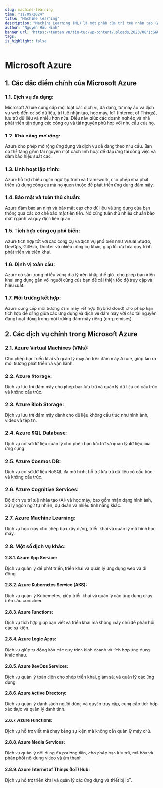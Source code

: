 ```yaml
---
slug: machine-learning
time: "11/09/2024"
title: "Machine learning"
description: "Machine Learning (ML) là một phần của trí tuệ nhân tạo (AI) mà chúng ta dùng để xây dựng các mô hình hoặc chương trình máy tính có khả năng tự học từ dữ liệu."
author: "Nguyễn Hữu Minh"
banner_url: "https://tenten.vn/tin-tuc/wp-content/uploads/2023/08/1cG6U1qstYDijh9bPL42e-Q.jpg"
tags:
is_highlight: false
---
```


# Microsoft Azure

## 1. Các đặc điểm chính của Microsoft Azure

### 1.1. Dịch vụ đa dạng:

Microsoft Azure cung cấp một loạt các dịch vụ đa dạng, từ máy ảo và dịch vụ web đến cơ sở dữ liệu, trí tuệ nhân tạo, học máy, IoT (Internet of Things), lưu trữ dữ liệu và nhiều hơn nữa.
Điều này giúp các doanh nghiệp và nhà phát triển tận dụng các công cụ và tài nguyên phù hợp với nhu cầu của họ.

### 1.2. Khả năng mở rộng:

Azure cho phép mở rộng ứng dụng và dịch vụ dễ dàng theo nhu cầu.
Bạn có thể tăng giảm tài nguyên một cách linh hoạt để đáp ứng tải công việc và đảm bảo hiệu suất cao.

### 1.3. Linh hoạt lập trình:

Azure hỗ trợ nhiều ngôn ngữ lập trình và framework, cho phép nhà phát triển sử dụng công cụ mà họ quen thuộc để phát triển ứng dụng đám mây.

### 1.4. Bảo mật và tuân thủ chuẩn:

Azure đảm bảo an ninh và bảo mật cao cho dữ liệu và ứng dụng của bạn thông qua các cơ chế bảo mật tiên tiến.
Nó cũng tuân thủ nhiều chuẩn bảo mật ngành và quy định liên quan.

### 1.5. Tích hợp công cụ phổ biến:

Azure tích hợp tốt với các công cụ và dịch vụ phổ biến như Visual Studio, DevOps, GitHub, Docker và nhiều công cụ khác, giúp tối ưu hóa quy trình phát triển và triển khai.

### 1.6. Định vị toàn cầu:
Azure có sẵn trong nhiều vùng địa lý trên khắp thế giới, cho phép bạn triển khai ứng dụng gần với người dùng của bạn để cải thiện tốc độ truy cập và hiệu suất.

### 1.7. Môi trường kết hợp:
Azure cung cấp môi trường đám mây kết hợp (hybrid cloud) cho phép bạn tích hợp dễ dàng giữa các ứng dụng và dịch vụ đám mây với các tài nguyên đang hoạt động trong môi trường đám mây riêng (on-premises).

## 2. Các dịch vụ chính trong Microsoft Azure

### 2.1. Azure Virtual Machines (VMs):

Cho phép bạn triển khai và quản lý máy ảo trên đám mây Azure, giúp tạo ra môi trường phát triển và vận hành.

### 2.2. Azure Storage:

Dịch vụ lưu trữ đám mây cho phép bạn lưu trữ và quản lý dữ liệu có cấu trúc và không cấu trúc.

### 2.3. Azure Blob Storage:

Dịch vụ lưu trữ đám mây dành cho dữ liệu không cấu trúc như hình ảnh, video và tệp tin.

### 2.4. Azure SQL Database:

Dịch vụ cơ sở dữ liệu quản lý cho phép bạn lưu trữ và quản lý dữ liệu của ứng dụng.

### 2.5. Azure Cosmos DB:

Dịch vụ cơ sở dữ liệu NoSQL đa mô hình, hỗ trợ lưu trữ dữ liệu có cấu trúc và không cấu trúc.

### 2.6. Azure Cognitive Services:

Bộ dịch vụ trí tuệ nhân tạo (AI) và học máy, bao gồm nhận dạng hình ảnh, xử lý ngôn ngữ tự nhiên, dự đoán và nhiều tính năng khác.

### 2.7. Azure Machine Learning:

Dịch vụ học máy cho phép bạn xây dựng, triển khai và quản lý mô hình học máy.

### 2.8. Một số dịch vụ khác:

#### 2.8.1. Azure App Service:

Dịch vụ quản lý để phát triển, triển khai và quản lý ứng dụng web và di động.

#### 2.8.2. Azure Kubernetes Service (AKS):

Dịch vụ quản lý Kubernetes, giúp triển khai và quản lý các ứng dụng chạy trên các container.

#### 2.8.3. Azure Functions:

Dịch vụ tích hợp giúp bạn viết và triển khai mã không máy chủ để phản hồi các sự kiện.

#### 2.8.4. Azure Logic Apps:

Dịch vụ giúp tự động hóa các quy trình kinh doanh và tích hợp ứng dụng khác nhau.

#### 2.8.5. Azure DevOps Services:

Dịch vụ quản lý toàn diện cho phép triển khai, giám sát và quản lý các ứng dụng.

#### 2.8.6. Azure Active Directory:

Dịch vụ quản lý danh sách người dùng và quyền truy cập, cung cấp tích hợp xác thực và quản lý danh tính.

#### 2.8.7. Azure Functions:

Dịch vụ hỗ trợ viết mã chạy bằng sự kiện mà không cần quản lý máy chủ.

#### 2.8.8. Azure Media Services:

Dịch vụ quản lý nội dung đa phương tiện, cho phép bạn lưu trữ, mã hóa và phân phối nội dung video và âm thanh.

#### 2.8.9. Azure Internet of Things (IoT) Hub:

Dịch vụ hỗ trợ triển khai và quản lý các ứng dụng và thiết bị IoT.
